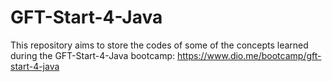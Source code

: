 # GFT-Start-4-Java

This repository aims to store the codes of some of the concepts learned during the
GFT-Start-4-Java bootcamp: https://www.dio.me/bootcamp/gft-start-4-java
